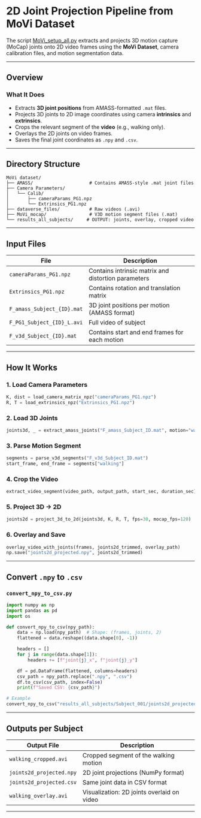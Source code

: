 # 2D Joint Projection Pipeline from MoVi Dataset

The script [MoVi_setup_all.py](https://github.com/bsehgal17/Lower-Body-Pose-Estimation-for-Human-Motion-Analysis/blob/main/dataset_files/MoVi/MoVi_setup_all.py) extracts and projects 3D motion capture (MoCap) joints onto 2D video frames using the **MoVi Dataset**, camera calibration files, and motion segmentation data.

---

## Overview

### What It Does

* Extracts **3D joint positions** from AMASS-formatted `.mat` files.
* Projects 3D joints to 2D image coordinates using camera **intrinsics** and **extrinsics**.
* Crops the relevant segment of the **video** (e.g., walking only).
* Overlays the 2D joints on video frames.
* Saves the final joint coordinates as `.npy` and `.csv`.

---

## Directory Structure

```
MoVi dataset/
├── AMASS/                     # Contains AMASS-style .mat joint files
├── Camera Parameters/
│   └── Calib/
│       ├── cameraParams_PG1.npz
│       └── Extrinsics_PG1.npz
├── dataverse_files/           # Raw videos (.avi)
├── MoVi_mocap/                # V3D motion segment files (.mat)
└── results_all_subjects/     # OUTPUT: joints, overlay, cropped video
```

---

## Input Files

| File                       | Description                                         |
| -------------------------- | --------------------------------------------------- |
| `cameraParams_PG1.npz`     | Contains intrinsic matrix and distortion parameters |
| `Extrinsics_PG1.npz`       | Contains rotation and translation matrix            |
| `F_amass_Subject_{ID}.mat` | 3D joint positions per motion (AMASS format)        |
| `F_PG1_Subject_{ID}_L.avi` | Full video of subject                               |
| `F_v3d_Subject_{ID}.mat`   | Contains start and end frames for each motion       |

---

## How It Works

### 1. Load Camera Parameters

```python
K, dist = load_camera_matrix_npz("cameraParams_PG1.npz")
R, T = load_extrinsics_npz("Extrinsics_PG1.npz")
```

### 2. Load 3D Joints

```python
joints3d, _ = extract_amass_joints("F_amass_Subject_ID.mat", motion="walking")
```

### 3. Parse Motion Segment

```python
segments = parse_v3d_segments("F_v3d_Subject_ID.mat")
start_frame, end_frame = segments["walking"]
```

### 4. Crop the Video

```python
extract_video_segment(video_path, output_path, start_sec, duration_sec)
```

### 5. Project 3D → 2D

```python
joints2d = project_3d_to_2d(joints3d, K, R, T, fps=30, mocap_fps=120)
```

### 6. Overlay and Save

```python
overlay_video_with_joints(frames, joints2d_trimmed, overlay_path)
np.save("joints2d_projected.npy", joints2d_trimmed)
```

---

## Convert `.npy` to `.csv`

### `convert_npy_to_csv.py`

```python
import numpy as np
import pandas as pd
import os

def convert_npy_to_csv(npy_path):
    data = np.load(npy_path)  # Shape: (frames, joints, 2)
    flattened = data.reshape((data.shape[0], -1))

    headers = []
    for j in range(data.shape[1]):
        headers += [f"joint{j}_x", f"joint{j}_y"]

    df = pd.DataFrame(flattened, columns=headers)
    csv_path = npy_path.replace(".npy", ".csv")
    df.to_csv(csv_path, index=False)
    print(f"Saved CSV: {csv_path}")

# Example
convert_npy_to_csv("results_all_subjects/Subject_001/joints2d_projected.npy")
```

---

## Outputs per Subject

| Output File              | Description                                |
| ------------------------ | ------------------------------------------ |
| `walking_cropped.avi`    | Cropped segment of the walking motion      |
| `joints2d_projected.npy` | 2D joint projections (NumPy format)        |
| `joints2d_projected.csv` | Same joint data in CSV format              |
| `walking_overlay.avi`    | Visualization: 2D joints overlaid on video |

---



